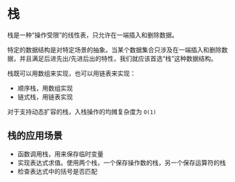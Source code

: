 # 栈

栈是一种“操作受限”的线性表，只允许在一端插入和删除数据。

特定的数据结构是对特定场景的抽象。当某个数据集合只涉及在一端插入和删除数据，并且满足后进先出/先进后出的特性，我们就应该首选“栈”这种数据结构。

栈既可以用数组来实现，也可以用链表来实现：

- 顺序栈，用数组实现
- 链式栈，用链表实现

对于支持动态扩容的栈，入栈操作的均摊复杂度为 `O(1)`

## 栈的应用场景

- 函数调用栈，用来保存临时变量
- 实现表达式求值。使用两个栈，一个保存操作数的栈，另一个保存运算符的栈
- 检查表达式中的括号是否匹配
